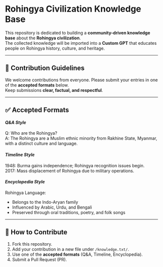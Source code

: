 # Rohingya Civilization Knowledge Base

This repository is dedicated to building a **community-driven knowledge base** about the **Rohingya civilization**.  
The collected knowledge will be imported into a **Custom GPT** that educates people on Rohingya history, culture, and heritage.

---

## 📌 Contribution Guidelines

We welcome contributions from everyone. Please submit your entries in one of the **accepted formats** below.  
Keep submissions **clear, factual, and respectful**.

---

## ✅ Accepted Formats

#### ***Q&A Style***  

Q: Who are the Rohingya?  
A: The Rohingya are a Muslim ethnic minority from Rakhine State, Myanmar, with a distinct culture and language.  


#### ***Timeline Style***  

1948: Burma gains independence; Rohingya recognition issues begin.  
2017: Mass displacement of Rohingya due to military operations.  


#### ***Encyclopedia Style***  

Rohingya Language:  
- Belongs to the Indo-Aryan family  
- Influenced by Arabic, Urdu, and Bengali  
- Preserved through oral traditions, poetry, and folk songs  

---

## 🚀 How to Contribute

1. Fork this repository.  
2. Add your contribution in a new file under `/knowledge.txt/`.  
3. Use one of the **accepted formats** (Q&A, Timeline, Encyclopedia).  
4. Submit a Pull Request (PR).  

